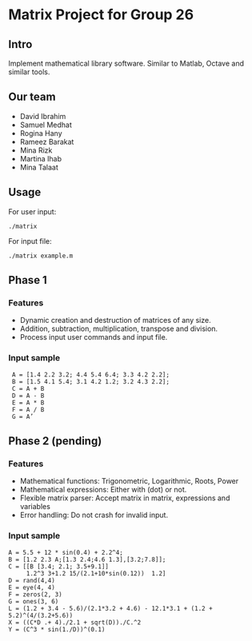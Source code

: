 # Matrix Project for Group 26 
## Intro
Implement mathematical library software. Similar to Matlab, Octave and similar tools.
## Our team
* David Ibrahim 
* Samuel Medhat 
* Rogina Hany 
* Rameez Barakat 
* Mina Rizk 
* Martina Ihab 
* Mina Talaat 

## Usage
For user input:
```
./matrix
```
For input file:
```
./matrix example.m
```
## Phase 1 
### Features 
* Dynamic creation and destruction of matrices of any size.
* Addition, subtraction, multiplication, transpose and division.
* Process input user commands and input file. 
### Input sample
```
 A = [1.4 2.2 3.2; 4.4 5.4 6.4; 3.3 4.2 2.2];
 B = [1.5 4.1 5.4; 3.1 4.2 1.2; 3.2 4.3 2.2];
 C = A + B
 D = A - B
 E = A * B
 F = A / B
 G = A’
```
## Phase 2 (pending)
### Features 
* Mathematical functions: Trigonometric, Logarithmic, Roots, Power
* Mathematical expressions: Either with (dot) or not.
* Flexible matrix parser: Accept matrix in matrix, expressions and variables 
* Error handling: Do not crash for invalid input.
### Input sample 
```
A = 5.5 + 12 * sin(0.4) + 2.2^4;
B = [1.2 2.3 A;[1.3 2.4;4.6 1.3],[3.2;7.8]];
C = [[B [3.4; 2.1; 3.5+9.1]]
     1.2^3 3+1.2 15/(2.1+10*sin(0.12))  1.2]
D = rand(4,4)
E = eye(4, 4)
F = zeros(2, 3)
G = ones(3, 6)
L = (1.2 + 3.4 - 5.6)/(2.1*3.2 + 4.6) - 12.1*3.1 + (1.2 + 5.2)^(4/(3.2+5.6))
X = ((C*D .+ 4)./2.1 + sqrt(D))./C.^2
Y = (C^3 * sin(1./D))^(0.1)
```
